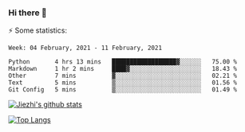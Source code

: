 ### Hi there 👋

⚡ Some statistics:

<!--START_SECTION:waka-->
```text
Week: 04 February, 2021 - 11 February, 2021

Python       4 hrs 13 mins   ██████████████████▓░░░░░░   75.00 % 
Markdown     1 hr 2 mins     ████▓░░░░░░░░░░░░░░░░░░░░   18.43 % 
Other        7 mins          ▓░░░░░░░░░░░░░░░░░░░░░░░░   02.21 % 
Text         5 mins          ▒░░░░░░░░░░░░░░░░░░░░░░░░   01.56 % 
Git Config   5 mins          ▒░░░░░░░░░░░░░░░░░░░░░░░░   01.49 % 
```
<!--END_SECTION:waka-->

[![Jiezhi's github stats](https://github-readme-stats.vercel.app/api?username=Jiezhi&show_icons=true)](https://github.com/Jiezhi/github-readme-stats)

[![Top Langs](https://github-readme-stats.vercel.app/api/top-langs/?username=Jiezhi&hide=javascript,html)](https://github.com/Jiezhi/github-readme-stats)
<!--
**Jiezhi/Jiezhi** is a ✨ _special_ ✨ repository because its `README.md` (this file) appears on your GitHub profile.

Here are some ideas to get you started:

- 🔭 I’m currently working on ...
- 🌱 I’m currently learning ...
- 👯 I’m looking to collaborate on ...
- 🤔 I’m looking for help with ...
- 💬 Ask me about ...
- 📫 How to reach me: ...
- 😄 Pronouns: ...
- ⚡ Fun fact: ...
-->

